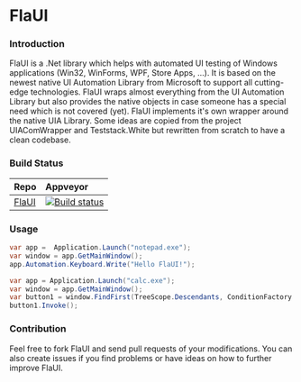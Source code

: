 # FlaUI

### Introduction
FlaUI is a .Net library which helps with automated UI testing of Windows applications (Win32, WinForms, WPF, Store Apps, ...).
It is based on the newest native UI Automation Library from Microsoft to support all cutting-edge technologies.
FlaUI wraps almost everything from the UI Automation Library but also provides the native objects in case someone has a special need which is not covered (yet).
FlaUI implements it's own wrapper around the native UIA Library. Some ideas are copied from the project UIAComWrapper and Teststack.White but rewritten from scratch to have a clean codebase.

### Build Status
|Repo|Appveyor|
|:---|:------------------|
|[FlaUI](https://github.com/Roemer/FlaUI)|[![Build status](https://ci.appveyor.com/api/projects/status/mwd2o329cma50sxe?svg=true)](https://ci.appveyor.com/project/RomanBaeriswyl/flaui)|[![Test status](http://flauschig.ch/batch.php?type=tests&account=RomanBaeriswyl&slug=flaui&branch=master)](https://ci.appveyor.com/project/RomanBaeriswyl/flaui/branch/master)

### Usage
```csharp
var app =  Application.Launch("notepad.exe");
var window = app.GetMainWindow();
app.Automation.Keyboard.Write("Hello FlaUI!");
```
```csharp
var app = Application.Launch("calc.exe");
var window = app.GetMainWindow();
var button1 = window.FindFirst(TreeScope.Descendants, ConditionFactory.ByText("1")).AsButton();
button1.Invoke();
```

### Contribution
Feel free to fork FlaUI and send pull requests of your modifications.
You can also create issues if you find problems or have ideas on how to further improve FlaUI.
